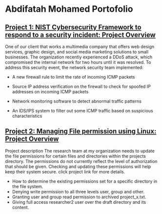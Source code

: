 # Abdifatah Mohamed Portofolio
## [Project 1: NIST Cybersecurity Framework to respond to a security incident: Project Overview](https://github.com/ashire6456/CyberSecurity-Portofolio/blob/main/Incident%20report%20analysis%20.txt)

One of our client that works a multimedia company that offers web design services, graphic design, and social media marketing solutions to small businesses. 
The organization recently experienced a DDoS attack, which compromised the internal network for two hours until it was resolved.
  To address this security event, the network security team implemented: 

- A new firewall rule to limit the rate of incoming ICMP packets

- Source IP address verification on the firewall to check for spoofed IP addresses on incoming ICMP packets

- Network monitoring software to detect abnormal traffic patterns

- An IDS/IPS system to filter out some ICMP traffic based on suspicious characteristics

## [Project 2: Managing File permission using Linux: Project Overview](https://github.com/ashire6456/CyberSecurity-Portofolio/blob/main/File%20permissions%20in%20Linux.txt)
Project description
The research team at my organization needs to update the file permissions for certain files and directories within the projects directory. The permissions do not currently reflect the level of authorization that should be given. Checking and updating these permissions will help keep their system secure. 
click project link for more details.
- How to determine the existing permissions set for a specific directory in the file system.
- Denying write permission to all three levels user, group and other.
- Granting user and group read permission to archived project_x.txt.
- Giving full access researcher2 user over the draft directory and its content.


